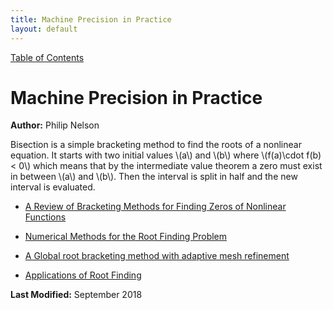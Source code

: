 ```yaml
---
title: Machine Precision in Practice
layout: default
---
```

<a href="https://philipnelson5.github.io/math4610/SoftwareManual"> Table of Contents </a>
# Machine Precision in Practice

**Author:** Philip Nelson

Bisection is a simple bracketing method to find the roots of a nonlinear equation. It starts with two initial values \\(a\\) and \\(b\\) where \\(f(a)\cdot f(b) < 0\\) which means that by the intermediate value theorem a zero must exist in between \\(a\\) and \\(b\\). Then the interval is split in half and the new interval is evaluated.



* [A Review of Bracketing Methods for Finding Zeros of Nonlinear Functions](http://www.m-hikari.com/ams/ams-2018/ams-1-4-2018/p/intepAMS1-4-2018.pdf)

* [Numerical Methods for the Root Finding Problem](http://www.math.niu.edu/~dattab/MATH435.2013/ROOT_FINDING.pdf)

* [A Global root bracketing method with adaptive mesh refinement](https://arxiv.org/pdf/1501.05298.pdf)

* [Applications of Root Finding](https://www.reed.edu/physics/courses/P200.L.S11/Physics200Lab/files/Bisection.pdf)

**Last Modified:** September 2018
